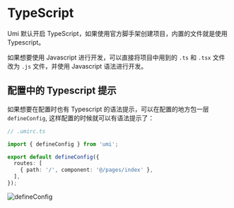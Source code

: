 # TypeScript

Umi 默认开启 TypeScript，如果使用官方脚手架创建项目，内置的文件就是使用 Typescript。

如果想要使用 Javascript 进行开发，可以直接将项目中用到的 `.ts` 和 `.tsx` 文件改为 `.js` 文件，并使用 Javascript 语法进行开发。

## 配置中的 Typescript 提示

如果想要在配置时也有 Typescript 的语法提示，可以在配置的地方包一层 `defineConfig`, 这样配置的时候就可以有语法提示了：

```ts
// .umirc.ts

import { defineConfig } from 'umi';

export default defineConfig({
  routes: [
    { path: '/', component: '@/pages/index' },
  ],
});
```

![defineConfig](https://img.alicdn.com/tfs/TB1EV1pv.T1gK0jSZFhXXaAtVXa-1204-838.png)

